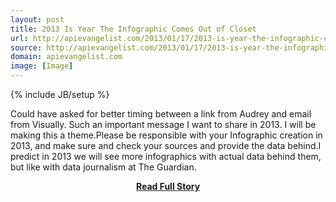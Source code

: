 ```yaml
---
layout: post
title: 2013 Is Year The Infographic Comes Out of Closet
url: http://apievangelist.com/2013/01/17/2013-is-year-the-infographic-comes-out-of-closet/
source: http://apievangelist.com/2013/01/17/2013-is-year-the-infographic-comes-out-of-closet/
domain: apievangelist.com
image: [Image]
---
```

{% include JB/setup %}<p>Could have asked for better timing between a link from Audrey and email from Visually.&nbsp;Such an important message I want to share in 2013.&nbsp;I will be making this a theme.Please be responsible with your Infographic creation in 2013, and make sure and check your sources and provide the data behind.I predict in 2013 we will see more infographics with actual data behind them, but like with data journalism at The Guardian.</p>
<center><p><a href="http://apievangelist.com/2013/01/17/2013-is-year-the-infographic-comes-out-of-closet/" style='padding:25px; font-sze:18px; font-weight: bold;'>Read Full Story</a></p></center>
